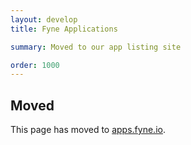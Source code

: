```yaml
---
layout: develop
title: Fyne Applications

summary: Moved to our app listing site

order: 1000
---
```


## Moved

This page has moved to [apps.fyne.io](https://apps.fyne.io).

<div style="clear: both"></div>

